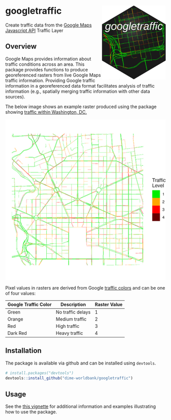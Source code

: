 # googletraffic  <img src="man/figures/hex.png" align="right" width="200" />
Create traffic data from the [Google Maps Javascript API](https://developers.google.com/maps/documentation/javascript/trafficlayer) Traffic Layer

## Overview <a name="overview"></a>

Google Maps provides information about traffic conditions across an area. This package provides functions to produce georeferenced rasters from live Google Maps traffic information. Providing Google traffic information in a georeferenced data format facilitates analysis of traffic information (e.g., spatially merging traffic information with other data sources).

The below image shows an example raster produced using the package showing [traffic within Washington, DC.](https://www.google.com/maps/@38.9065495,-77.0368202,16z/data=!5m1!1e1)

<p align="center">
<img src="man/figures/top_example.jpg" alt="Example" width="600"/>
</p>

Pixel values in rasters are derived from Google [traffic colors](https://support.google.com/maps/answer/3092439?hl=en&co=GENIE.Platform%3DDesktop#zippy=%2Ctraffic) and can be one of four values:

| Google Traffic Color | Description | Raster Value |
| -------------------- | ----------- | ------------ |
| Green                | No traffic delays | 1      |
| Orange               | Medium traffic    | 2      |
| Red                  | High traffic    | 3      |
| Dark Red             | Heavy traffic     | 4      |

## Installation <a name="installation"></a>

The package is available via github and can be installed using `devtools`.

```r  
# install.packages("devtools")
devtools::install_github("dime-worldbank/googletraffic")
```

## Usage <a name="usage"></a>

See the [this vignette](https://dime-worldbank.github.io/googletraffic/articles/googletraffic-vignette.html) for additional information and examples illustrating how to use the package.


